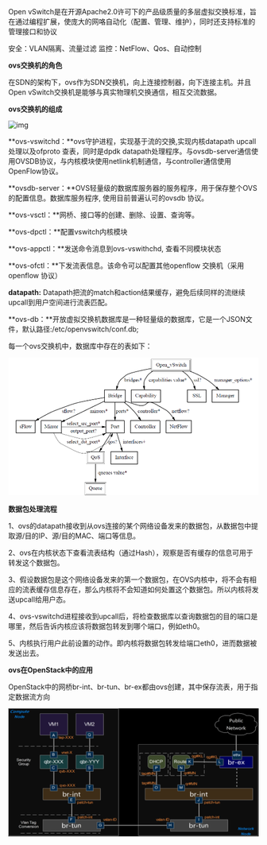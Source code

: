 Open vSwitch是在开源Apache2.0许可下的产品级质量的多层虚拟交换标准，旨在通过编程扩展，使庞大的网咯自动化（配置、管理、维护），同时还支持标准的管理接口和协议

安全：VLAN隔离、流量过滤  监控：NetFlow、Qos、自动控制

**ovs交换机的角色**

在SDN的架构下，ovs作为SDN交换机，向上连接控制器，向下连接主机。并且Open vSwitch交换机是能够与真实物理机交换通信，相互交流数据。

**ovs交换机的组成**

![img](assets/pu23yoc`z[aaz`}vny@0.png)

**ovs-vswitchd：**ovs守护进程，实现基于流的交换,实现内核datapath upcall 处理以及ofproto 查表，同时是dpdk datapath处理程序。与ovsdb-server通信使用OVSDB协议，与内核模块使用netlink机制通信，与controller通信使用OpenFlow协议。

**ovsdb-server：**OVS轻量级的数据库服务器的服务程序，用于保存整个OVS的配置信息。数据库服务程序, 使用目前普遍认可的ovsdb 协议。

**ovs-vsctl：**网桥、接口等的创建、删除、设置、查询等。 

**ovs-dpctl：**配置vswitch内核模块

**ovs-appctl：**发送命令消息到ovs-vswithchd, 查看不同模块状态

**ovs-ofctl：**下发流表信息。该命令可以配置其他openflow 交换机（采用openflow 协议）

**datapath:** Datapath把流的match和action结果缓存，避免后续同样的流继续upcall到用户空间进行流表匹配。

 **ovs-db：**开放虚拟交换机数据库是一种轻量级的数据库，它是一个JSON文件，默认路径:/etc/openvswitch/conf.db;

每一个ovs交换机中，数据库中存在的表如下：

![img](assets/1060878-20190601123518263-731585823.png)

**数据包处理流程**

1、ovs的datapath接收到从ovs连接的某个网络设备发来的数据包，从数据包中提取源/目的IP、源/目的MAC、端口等信息。

2、ovs在内核状态下查看流表结构（通过Hash），观察是否有缓存的信息可用于转发这个数据包。

3、假设数据包是这个网络设备发来的第一个数据包，在OVS内核中，将不会有相应的流表缓存信息存在，那么内核将不会知道如何处置这个数据包。所以内核将发送upcall给用户态。

4、ovs-vswitchd进程接收到upcall后，将检查数据库以查询数据包的目的端口是哪里，然后告诉内核应该将数据包转发到哪个端口，例如eth0。

5、内核执行用户此前设置的动作。即内核将数据包转发给端口eth0，进而数据被发送出去。

**ovs在OpenStack中的应用**

OpenStack中的网桥br-int、br-tun、br-ex都由ovs创建，其中保存流表，用于指定数据流方向

![img](assets/1060878-20190601123555808-1514748166.png)

